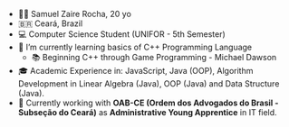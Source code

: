 - 👨‍💻 Samuel Zaire Rocha, 20 yo
- 🇧🇷 Ceará, Brazil
- 💻 Computer Science Student (UNIFOR - 5th Semester)
- 🌱 I’m currently learning basics of C++ Programming Language 
  - 📚 Beginning C++ through Game Programming - Michael Dawson
- 🎓 Academic Experience in: JavaScript, Java (OOP), Algorithm Development in Linear Algebra (Java), OOP (Java) and Data Structure (Java).
- 💼 Currently working with **OAB-CE (Ordem dos Advogados do Brasil - Subseção do Ceará)** as **Administrative Young Apprentice** in IT field.

<!---
szaire/szaire is a ✨ special ✨ repository because its `README.md` (this file) appears on your GitHub profile.
You can click the Preview link to take a look at your changes.
--->

